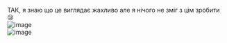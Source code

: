 ТАК, я знаю що це виглядає жахливо але я нічого не зміг з цім зробити 😢
<br>
![image](https://github.com/user-attachments/assets/c9086b7c-d4f1-4013-9731-c7927faa96f8)
<br>
![image](https://github.com/user-attachments/assets/3ddddb41-f37d-47b1-8340-f70b782c0dd7)
